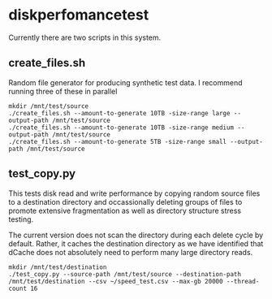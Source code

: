 # diskperfomancetest

Currently there are two scripts in this system.

## create_files.sh

Random file generator for producing synthetic test data. I recommend running three of these in parallel

```
mkdir /mnt/test/source
./create_files.sh --amount-to-generate 10TB -size-range large --output-path /mnt/test/source
./create_files.sh --amount-to-generate 10TB -size-range medium --output-path /mnt/test/source
./create_files.sh --amount-to-generate 5TB -size-range small --output-path /mnt/test/source
```

## test_copy.py

This tests disk read and write performance by copying random source files to a destination directory and occassionally deleting groups of files to promote extensive fragmentation as well as directory structure stress testing.

The current version does not scan the directory during each delete cycle by default. Rather, it caches the destination directory as we have identified that dCache does not absolutely need to perform many large directory reads.

```
mkdir /mnt/test/destination
./test_copy.py --source-path /mnt/test/source --destination-path /mnt/test/destination --csv ~/speed_test.csv --max-gb 20000 --thread-count 16
```
